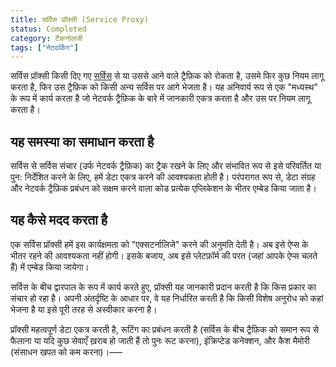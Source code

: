 ```yaml
---
title: सर्विस प्रॉक्सी (Service Proxy)
status: Completed
category: टैकनोलजी
tags: ["नेटवर्किंग"]
---
```


सर्विस प्रॉक्सी किसी दिए गए [सर्विस](/service/) से या उससे आने वाले ट्रैफ़िक को रोकता है,
उसमे फिर कुछ नियम लागू करता है, फिर उस ट्रैफ़िक को किसी अन्य सर्विस पर आगे भेजता है।
यह अनिवार्य रूप से एक "मध्यस्थ" के रूप में कार्य करता है जो नेटवर्क ट्रैफ़िक के बारे में जानकारी एकत्र करता है और उस पर नियम लागू करता है।

## यह समस्या का समाधान करता है

सर्विस से सर्विस संचार (उर्फ नेटवर्क ट्रैफ़िक) का ट्रैक रखने के लिए और
संभावित रूप से इसे परिवर्तित या पुन: निर्देशित करने के लिए, हमें डेटा एकत्र करने की आवश्यकता होती है।
परंपरागत रूप से, डेटा संग्रह और नेटवर्क ट्रैफ़िक प्रबंधन को सक्षम करने वाला कोड प्रत्येक एप्लिकेशन के भीतर एम्बेड किया जाता है।

## यह कैसे मदद करता है

एक सर्विस प्रॉक्सी हमें इस कार्यक्षमता को "एक्सटर्नालिजे" करने की अनुमति देती है।
अब इसे ऐप्स के भीतर रहने की आवश्यकता नहीं होगी।
इसके बजाय, अब इसे प्लेटफ़ॉर्म की परत (जहां आपके ऐप्स चलते हैं) में एम्बेड किया जायेगा।

सर्विस के बीच द्वारपाल के रूप में कार्य करते हुए, प्रॉक्सी यह जानकारी प्रदान करती है कि किस प्रकार का संचार हो रहा है।
अपनी अंतर्दृष्टि के आधार पर, वे यह निर्धारित करती है कि किसी विशेष अनुरोध को कहां भेजना है या इसे पूरी तरह से अस्वीकार करना है।

प्रॉक्सी महत्वपूर्ण डेटा एकत्र करती है, रूटिंग का प्रबंधन करती है (सर्विस के बीच ट्रैफ़िक को समान रूप से फैलाना या यदि कुछ सेवाएँ ख़राब हो जाती हैं तो पुनः रूट करना),
इंक्रिप्टेड कनेक्शन, और कैश मैमोरी (संसाधन खपत को कम करना)।–––
